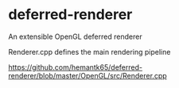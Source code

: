 # deferred-renderer
An extensible OpenGL deferred renderer

Renderer.cpp defines the main rendering pipeline

https://github.com/hemantk65/deferred-renderer/blob/master/OpenGL/src/Renderer.cpp
